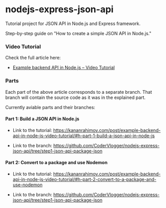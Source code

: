 # nodejs-express-json-api

Tutorial project for JSON API in Node.js and Express framework.

Step-by-step guide on "How to create a simple JSON API in Node.js."

### Video Tutorial

Check the full article here:

- [Example backend API in Node.js – Video Tutorial](https://kananrahimov.com/post/example-backend-api-in-node-js-video-tutorial/)

### Parts

Each part of the above article corresponds to a separate branch. That branch will contain the source code as it was in the explained part.

Currently aviable parts and their branches:

#### Part 1: Build a JSON API in Node.js

- Link to the tutorial: https://kananrahimov.com/post/example-backend-api-in-node-js-video-tutorial/#h-part-1-build-a-json-api-in-node-js

- Link to the branch: https://github.com/CoderVlogger/nodejs-express-json-api/tree/step1-json-api-package-json

#### Part 2: Convert to a package and use Nodemon

- Link to the tutorial: https://kananrahimov.com/post/example-backend-api-in-node-js-video-tutorial/#h-part-2-convert-to-a-package-and-use-nodemon

- Link to the branch: https://github.com/CoderVlogger/nodejs-express-json-api/tree/step1-json-api-package-json
